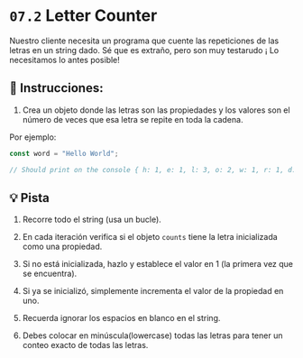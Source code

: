 # `07.2` Letter Counter

Nuestro cliente necesita un programa que cuente las repeticiones de las letras en un string dado. Sé que es extraño, pero son muy testarudo ¡ Lo necesitamos lo antes posible!

## :pencil: Instrucciones:

1. Crea un objeto donde las letras son las propiedades y los valores son el número de veces que esa letra se repite en toda la cadena. 

Por ejemplo:

```js
const word = "Hello World";

// Should print on the console { h: 1, e: 1, l: 3, o: 2, w: 1, r: 1, d: 1 }
```

## :bulb: Pista

1. Recorre todo el string (usa un bucle).

2. En cada iteración verifica si el objeto `counts` tiene la letra inicializada como una propiedad.

3. Si no está inicializada, hazlo y establece el valor en 1 (la primera vez que se encuentra).

4. Si ya se inicializó, simplemente incrementa el valor de la propiedad en uno.

5. Recuerda ignorar los espacios en blanco en el string.

6. Debes colocar en minúscula(lowercase) todas las letras para tener un conteo exacto de todas las letras.
